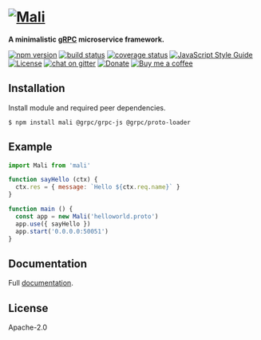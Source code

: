 # [![Mali](https://raw.githubusercontent.com/malijs/mali/master/mali-logo.png)](https://malijs.github.io)

**A minimalistic [gRPC](http://www.grpc.io) microservice framework.**

[![npm version](https://img.shields.io/npm/v/mali.svg?style=flat-square)](https://www.npmjs.com/package/mali)
[![build status](https://github.com/malijs/mali/workflows/Node%20CI/badge.svg)](https://github.com/malijs/mali/actions)
[![coverage status](https://img.shields.io/coveralls/github/malijs/mali.svg?style=flat-square)](https://coveralls.io/github/malijs/mali)
[![JavaScript Style Guide](https://img.shields.io/badge/code_style-standard-brightgreen.svg?style=flat-square)](https://standardjs.com)
[![License](https://img.shields.io/github/license/malijs/mali.svg?style=flat-square)](https://raw.githubusercontent.com/malijs/mali/master/LICENSE)
[![chat on gitter](https://img.shields.io/gitter/room/malijs/Lobby.svg?style=flat-square)](https://gitter.im/malijs/Lobby)
[![Donate](https://img.shields.io/badge/Donate-PayPal-green.svg?style=flat-square)](https://www.paypal.me/bojandj)
[![Buy me a coffee](https://img.shields.io/badge/buy%20me-a%20coffee-orange.svg?style=flat-square)](https://www.buymeacoffee.com/bojand)

## Installation

Install module and required peer dependencies.

```
$ npm install mali @grpc/grpc-js @grpc/proto-loader
```

## Example

```js
import Mali from 'mali'

function sayHello (ctx) {
  ctx.res = { message: `Hello ${ctx.req.name}` }
}

function main () {
  const app = new Mali('helloworld.proto')
  app.use({ sayHello })
  app.start('0.0.0.0:50051')
}
```

## Documentation

Full [documentation](https://mali.js.org).

## License

Apache-2.0
